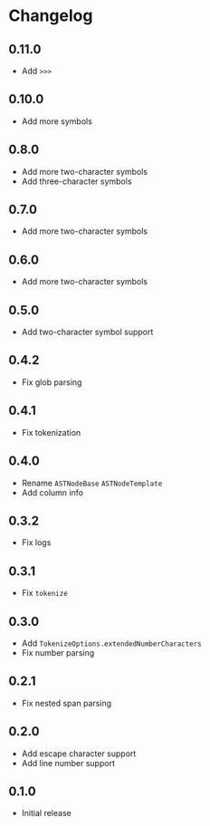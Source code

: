 # Changelog

## 0.11.0

- Add `>>>`

## 0.10.0

- Add more symbols

## 0.8.0

- Add more two-character symbols
- Add three-character symbols

## 0.7.0

- Add more two-character symbols

## 0.6.0

- Add more two-character symbols

## 0.5.0

- Add two-character symbol support

## 0.4.2

- Fix glob parsing

## 0.4.1

- Fix tokenization

## 0.4.0

- Rename `ASTNodeBase` `ASTNodeTemplate`
- Add column info

## 0.3.2

- Fix logs

## 0.3.1

- Fix `tokenize`

## 0.3.0

- Add `TokenizeOptions.extendedNumberCharacters`
- Fix number parsing

## 0.2.1

- Fix nested span parsing

## 0.2.0

- Add escape character support
- Add line number support

## 0.1.0

- Initial release
